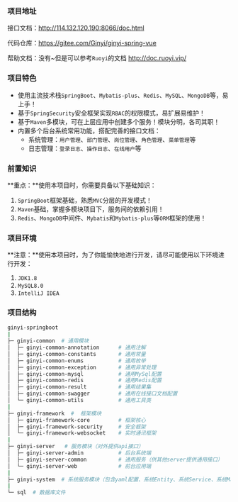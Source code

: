 ### 项目地址

接口文档：http://114.132.120.190:8066/doc.html

代码仓库：https://gitee.com/Ginyi/ginyi-spring-vue

帮助文档：没有~但是可以参考`Ruoyi`的文档 http://doc.ruoyi.vip/



### 项目特色

- 使用主流技术栈`SpringBoot`、`Mybatis-plus`、`Redis`、`MySQL`、`MongoDB`等，易上手！
- 基于`SpringSecurity`安全框架实现`RBAC`的权限模式，易扩展易维护！
- 基于`Maven`多模块，可在上层应用中创建多个服务！模块分明，各司其职！
- 内置多个后台系统常用功能，搭配完善的接口文档：
  - 系统管理：`用户管理`、`部门管理`、`岗位管理`、`角色管理`、`菜单管理`等
  - 日志管理：`登录日志`、`操作日志`、`在线用户`等



### 前置知识

**重点：**使用本项目时，你需要具备以下基础知识：

1. `SpringBoot`框架基础，熟悉`MVC`分层的开发模式！
2. `Maven`基础，掌握多模块项目下，服务间的依赖引用！
3. `Redis`、`MongoDB`中间件、`Mybatis`和`Mybatis-plus`等`ORM`框架的使用！



### 项目环境

**注意：**使用本项目时，为了你能愉快地进行开发，请尽可能使用以下环境进行开发：

1. `JDK1.8`
2. `MySQL8.0`
3. `IntelliJ IDEA`



### 项目结构

```bash
ginyi-springboot
|
├─ ginyi-common  # 通用模块
│  ├─ ginyi-common-annotation      # 通用注解
│  ├─ ginyi-common-constants       # 通用常量
│  ├─ ginyi-common-enums           # 通用枚举
│  ├─ ginyi-common-exception       # 通用异常处理
│  ├─ ginyi-common-mysql           # 通用MySql配置
│  ├─ ginyi-common-redis           # 通用Redis配置
│  ├─ ginyi-common-result          # 通用结果集
│  ├─ ginyi-common-swagger         # 通用在线接口文档配置
│  └─ ginyi-common-utils           # 通用工具类
|
├─ ginyi-framework  #  框架模块
│  ├─ ginyi-framework-core         # 框架核心
│  ├─ ginyi-framework-security     # 安全框架
│  └─ ginyi-framework-websocket    # 实时通讯框架
|
├─ ginyi-server   # 服务模块（对外提供api接口）
│  ├─ ginyi-server-admin           # 后台系统端
│  ├─ ginyi-server-common          # 通用服务（供其他server提供通用接口）
│  └─ ginyi-server-web             # 前台应用端
|
├─ ginyi-system  # 系统服务模块（包含yaml配置、系统Entity、系统Service、系统Mapper等）
|
└─ sql  # 数据库文件
```

